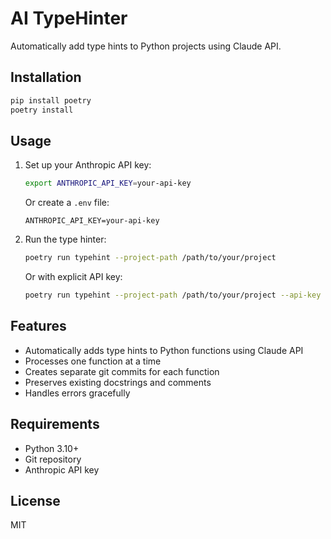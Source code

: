 # AI TypeHinter

Automatically add type hints to Python projects using Claude API.

## Installation

```bash
pip install poetry
poetry install
```

## Usage

1. Set up your Anthropic API key:
   ```bash
   export ANTHROPIC_API_KEY=your-api-key
   ```
   Or create a `.env` file:
   ```
   ANTHROPIC_API_KEY=your-api-key
   ```

2. Run the type hinter:
   ```bash
   poetry run typehint --project-path /path/to/your/project
   ```

   Or with explicit API key:
   ```bash
   poetry run typehint --project-path /path/to/your/project --api-key your-api-key
   ```

## Features

- Automatically adds type hints to Python functions using Claude API
- Processes one function at a time
- Creates separate git commits for each function
- Preserves existing docstrings and comments
- Handles errors gracefully

## Requirements

- Python 3.10+
- Git repository
- Anthropic API key

## License

MIT

